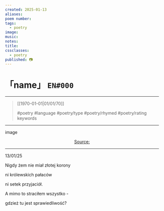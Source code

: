```yaml
---
created: 2025-01-13
aliases:
poem number:
tags:
  - poetry
image:
music:
notes:
title:
cssclasses:
  - poetry
published: 📷
---
```

# 「name」 `EN#000`

---

> [[1970-01-01|01/01/70]]
>  
> #poetry
> #language
> #poetry/type
> #poetry/rhymed
> #poetry/rating
> keywords

---

image

<center class="img_caption"><a href="https://" class="source-link">Source: </a></center>

---

13/01/25

  

Nigdy żem nie miał złotej korony

ni królewskich pałaców

ni setek przyjaciół.

A mimo to straciłem wszystko -

gdzież tu jest sprawiedliwość?